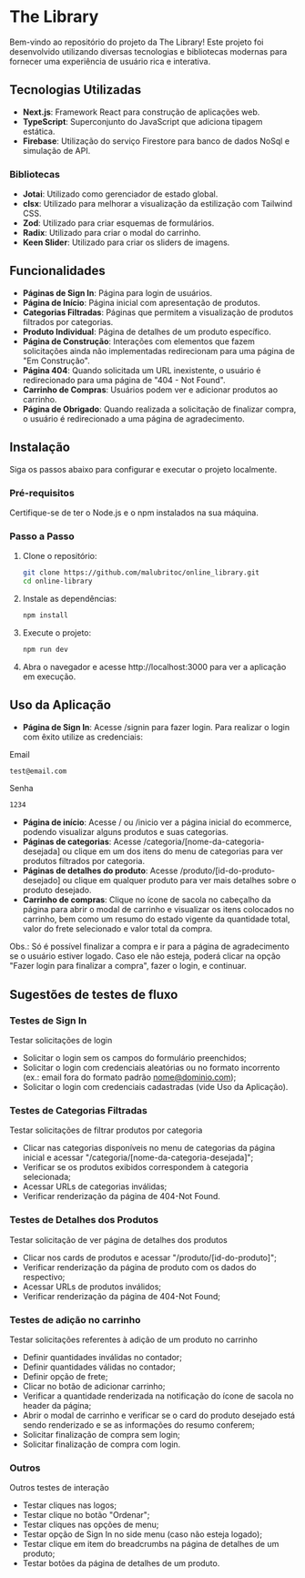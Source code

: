 # The Library

Bem-vindo ao repositório do projeto da The Library! Este projeto foi desenvolvido utilizando diversas tecnologias e bibliotecas modernas para fornecer uma experiência de usuário rica e interativa.

## Tecnologias Utilizadas

- **Next.js**: Framework React para construção de aplicações web.
- **TypeScript**: Superconjunto do JavaScript que adiciona tipagem estática.
- **Firebase**: Utilização do serviço Firestore para banco de dados NoSql e simulação de API.

### Bibliotecas 

- **Jotai**: Utilizado como gerenciador de estado global.
- **clsx**: Utilizado para melhorar a visualização da estilização com Tailwind CSS.
- **Zod**: Utilizado para criar esquemas de formulários.
- **Radix**: Utilizado para criar o modal do carrinho.
- **Keen Slider**: Utilizado para criar os sliders de imagens.

## Funcionalidades

- **Páginas de Sign In**: Página para login de usuários.
- **Página de Início**: Página inicial com apresentação de produtos.
- **Categorias Filtradas**: Páginas que permitem a visualização de produtos filtrados por categorias.
- **Produto Individual**: Página de detalhes de um produto específico.
- **Página de Construção**: Interações com elementos que fazem solicitações ainda não implementadas redirecionam para uma página de "Em Construção".
- **Página 404**: Quando solicitada um URL inexistente, o usuário é redirecionado para uma página de "404 - Not Found".
- **Carrinho de Compras**: Usuários podem ver e adicionar produtos ao carrinho.
- **Página de Obrigado**: Quando realizada a solicitação de finalizar compra, o usuário é redirecionado a uma página de agradecimento.

## Instalação

Siga os passos abaixo para configurar e executar o projeto localmente.

### Pré-requisitos

Certifique-se de ter o Node.js e o npm instalados na sua máquina.

### Passo a Passo

1. Clone o repositório:

   ```bash
   git clone https://github.com/malubritoc/online_library.git
   cd online-library
   ```

2. Instale as dependências:

   ```bash
   npm install
   ```

3. Execute o projeto:

   ```bash
   npm run dev
   ```

4. Abra o navegador e acesse http://localhost:3000 para ver a aplicação em execução.

## Uso da Aplicação

- **Página de Sign In**: Acesse /signin para fazer login. Para realizar o login com êxito utilize as credenciais:

Email

```bash
test@email.com
```

Senha

```bash
1234
```

- **Página de início**: Acesse / ou /inicio ver a página inicial do ecommerce, podendo visualizar alguns produtos e suas categorias.
- **Páginas de categorias**: Acesse /categoria/[nome-da-categoria-desejada] ou clique em um dos itens do menu de categorias para ver produtos filtrados por categoria.
- **Páginas de detalhes do produto**: Acesse /produto/[id-do-produto-desejado] ou clique em qualquer produto para ver mais detalhes sobre o produto desejado.
- **Carrinho de compras**: Clique no ícone de sacola no cabeçalho da página para abrir o modal de carrinho e visualizar os itens colocados no carrinho, bem como um resumo do estado vigente da quantidade total, valor do frete selecionado e valor total da compra.

Obs.: Só é possível finalizar a compra e ir para a página de agradecimento se o usuário estiver logado. Caso ele não esteja, poderá clicar na opção "Fazer login para finalizar a compra", fazer o login, e continuar.

## Sugestões de testes de fluxo

### Testes de Sign In

Testar solicitações de login

- Solicitar o login sem os campos do formulário preenchidos;
- Solicitar o login com credenciais aleatórias ou no formato incorrento (ex.: email fora do formato padrão nome@dominio.com);
- Solicitar o login com credenciais cadastradas (vide Uso da Aplicação).

### Testes de Categorias Filtradas

Testar solicitações de filtrar produtos por categoria

- Clicar nas categorias disponíveis no menu de categorias da página inicial e acessar "/categoria/[nome-da-categoria-desejada]";
- Verificar se os produtos exibidos correspondem à categoria selecionada;
- Acessar URLs de categorias inválidas;
- Verificar renderização da página de 404-Not Found.

### Testes de Detalhes dos Produtos

Testar solicitação de ver página de detalhes dos produtos

- Clicar nos cards de produtos e acessar "/produto/[id-do-produto]";
- Verificar renderização da página de produto com os dados do respectivo;
- Acessar URLs de produtos inválidos;
- Verificar renderização da página de 404-Not Found;

### Testes de adição no carrinho

Testar solicitações referentes à adição de um produto no carrinho

- Definir quantidades inválidas no contador;
- Definir quantidades válidas no contador;
- Definir opção de frete;
- Clicar no botão de adicionar carrinho;
- Verificar a quantidade renderizada na notificação do ícone de sacola no header da página;
- Abrir o modal de carrinho e verificar se o card do produto desejado está sendo renderizado e se as informações do resumo conferem;
- Solicitar finalização de compra sem login;
- Solicitar finalização de compra com login.

### Outros

Outros testes de interação

- Testar cliques nas logos;
- Testar clique no botão "Ordenar";
- Testar cliques nas opções de menu;
- Testar opção de Sign In no side menu (caso não esteja logado);
- Testar clique em item do breadcrumbs na página de detalhes de um produto;
- Testar botões da página de detalhes de um produto.

